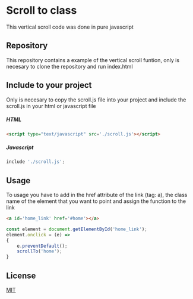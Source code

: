 # Scroll to class 
This vertical scroll code was done in pure javascript

## Repository
This repository contains a example of the vertical scroll funtion, only is necesary to clone the repository and run index.html 

## Include to your project
Only is necesary to copy the scroll.js file into your project and include the scroll.js in your html or javascript file

##### HTML
```html
<script type="text/javascript" src='./scroll.js'></script>
```
##### Javascript
```javascript
include './scroll.js';
```
## Usage
To usage you have to add in the href attribute of the link (tag: a), the class name of the element that you want to point and assign the function to the link
```html
<a id='home_link' href='#home'></a>
```
```javascript
const element = document.getElementById('home_link');
element.onclick = (e) => 
{
    e.preventDefault();
    scrollTo('home');
}
```

## License
[MIT](https://choosealicense.com/licenses/mit/)
